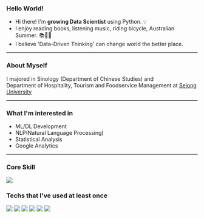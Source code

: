 ### Hello World!

 - Hi there! I'm <b>growing Data Scientist</b> using Python. :bulb:<br/>
 - I enjoy reading books, listening music, riding bicycle, Australian Summer. :books::bicyclist:🦘 <br/>
 - I believe 'Data-Driven Thinking' can change world the better place. 
 
---

### About Myself

<p>
I majored in Sinology (Department of Chinese Studies) and <br>
Department of Hospitality, Tourism and Foodservice Management at <a href="http://www.sejong.ac.kr/">Sejong University</a> </br>
</p>

---

### What I'm interested in 

 - ML/DL Development
 - NLP(Natural Language Processing)
 - Statistical Analysis
 - Google Analytics

---

### Core Skill

<img src="https://img.shields.io/badge/Python-3776AB?style=flat-square&logo=Python&logoColor=white"/></a>

### Techs that I've used at least once

<p>
 <img src="https://img.shields.io/badge/Google Analytics-E37400?style=flat-square&logo=Google Analytics&logoColor=white"/>
 <img src="https://img.shields.io/badge/mySQL-4479A1?style=flat-square&logo=mySQL&logoColor=white"/>
 <img src="https://img.shields.io/badge/MariaDB-003545?style=flat-square&logo=MariaDB&logoColor=white"/>
 <img src="https://img.shields.io/badge/Flask-000000?style=flat-square&logo=Flask&logoColor=white"/>
 <img src="https://img.shields.io/badge/Java-007396?style=flat-square&logo=Java&logoColor=white"/>
 <img src="https://img.shields.io/badge/Docker-2496ED?style=flat-square&logo=Docker&logoColor=white"/>
</p>



